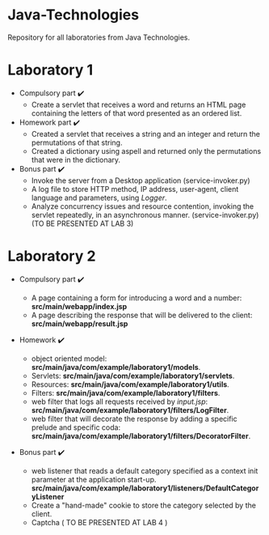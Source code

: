 # Java-Technologies
Repository for all laboratories from Java Technologies.

# Laboratory 1

* Compulsory part :heavy_check_mark:
    *  Create a servlet that receives a word and returns an HTML page containing the letters of that word presented as an ordered list. 
* Homework part :heavy_check_mark:
    * Created a servlet that receives a string and an integer and return the permutations of that string.
    * Created a dictionary using aspell and returned only the permutations that were in the dictionary.
* Bonus part :heavy_check_mark:
    * Invoke the server from a Desktop application (service-invoker.py)
    * A log file to store HTTP method, IP address, user-agent, client language and parameters, using *Logger*.
    * Analyze concurrency issues and resource contention, invoking the servlet repeatedly, in an asynchronous manner. (service-invoker.py) (TO BE PRESENTED AT LAB 3)

# Laboratory 2
* Compulsory part :heavy_check_mark:
   * A page containing a form for introducing a word and a number: **src/main/webapp/index.jsp**
   * A page describing the response that will be delivered to the client: **src/main/webapp/result.jsp**
* Homework :heavy_check_mark:
   * object oriented model: **src/main/java/com/example/laboratory1/models**.
   * Servlets: **src/main/java/com/example/laboratory1/servlets**.
   * Resources: **src/main/java/com/example/laboratory1/utils**.
   * Filters: **src/main/java/com/example/laboratory1/filters**.
   * web filter that logs all requests received by *input.jsp*: **src/main/java/com/example/laboratory1/filters/LogFilter**.
   * web filter that will decorate the response by adding a specific prelude and specific coda: **src/main/java/com/example/laboratory1/filters/DecoratorFilter**.
   
* Bonus part :heavy_check_mark:
   * web listener that reads a default category specified as a context init parameter at the application start-up. **src/main/java/com/example/laboratory1/listeners/DefaultCategoryListener**
   * Create a "hand-made" cookie to store the category selected by the client.
   * Captcha ( TO BE PRESENTED AT LAB 4 )
